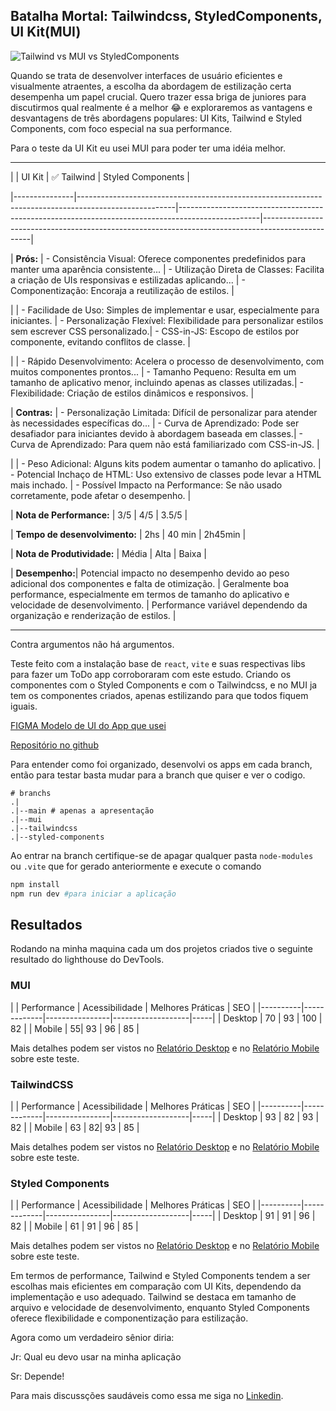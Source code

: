 ## Batalha Mortal: Tailwindcss, StyledComponents, UI Kit(MUI)

![Tailwind vs MUI vs StyledComponents](https://cdn.hashnode.com/res/hashnode/image/upload/v1688149717025/eb082877-c5e2-4ddf-9f51-7b741d8b5f84.png?w=1600&h=840&fit=crop&crop=entropy&auto=compress,format&format=webp)

Quando se trata de desenvolver interfaces de usuário eficientes e visualmente atraentes, a escolha da abordagem de estilização certa desempenha um papel crucial. Quero trazer essa briga de juniores para discutirmos qual realmente é a melhor 😂 e exploraremos as vantagens e desvantagens de três abordagens populares: UI Kits, Tailwind e Styled Components, com foco especial na sua performance.

Para o teste da UI Kit eu usei MUI para poder ter uma idéia melhor.

---

| | UI Kit | ✅ Tailwind | Styled Components |

|---------------|------------------------------------------------------------------------------------------------------|--------------------------------------------------------------------------------------------------|--------------------------------------------------------------------------------------------------|

| **Prós:** | - Consistência Visual: Oferece componentes predefinidos para manter uma aparência consistente... | - Utilização Direta de Classes: Facilita a criação de UIs responsivas e estilizadas aplicando... | - Componentização: Encoraja a reutilização de estilos. |

| | - Facilidade de Uso: Simples de implementar e usar, especialmente para iniciantes. | - Personalização Flexível: Flexibilidade para personalizar estilos sem escrever CSS personalizado.| - CSS-in-JS: Escopo de estilos por componente, evitando conflitos de classe. |

| | - Rápido Desenvolvimento: Acelera o processo de desenvolvimento, com muitos componentes prontos... | - Tamanho Pequeno: Resulta em um tamanho de aplicativo menor, incluindo apenas as classes utilizadas.| - Flexibilidade: Criação de estilos dinâmicos e responsivos. |

| **Contras:** | - Personalização Limitada: Difícil de personalizar para atender às necessidades específicas do... | - Curva de Aprendizado: Pode ser desafiador para iniciantes devido à abordagem baseada em classes.| - Curva de Aprendizado: Para quem não está familiarizado com CSS-in-JS. |

| | - Peso Adicional: Alguns kits podem aumentar o tamanho do aplicativo. | - Potencial Inchaço de HTML: Uso extensivo de classes pode levar a HTML mais inchado. | - Possível Impacto na Performance: Se não usado corretamente, pode afetar o desempenho. |

| **Nota de Performance:** | 3/5 | 4/5 | 3.5/5 |

| **Tempo de desenvolvimento:** | 2hs | 40 min | 2h45min |

| **Nota de Produtividade:** | Média | Alta | Baixa |

| **Desempenho:**| Potencial impacto no desempenho devido ao peso adicional dos componentes e falta de otimização. | Geralmente boa performance, especialmente em termos de tamanho do aplicativo e velocidade de desenvolvimento. | Performance variável dependendo da organização e renderização de estilos. |
  
---

Contra argumentos não há argumentos.

Teste feito com a instalação base de `react`, `vite` e suas respectivas libs para fazer um ToDo app corroboraram com este estudo. Criando os componentes com o Styled Components e com o Tailwindcss, e no MUI ja tem os componentes criados, apenas estilizando para que todos fiquem iguais.

[FIGMA Modelo de UI do App que usei](https://www.figma.com/file/xqqjskp9c7FMrWyXQ8SYVq/ToDo-List-%E2%80%A2-Desafio-React-Native-(Copy)?type=design&node-id=101%3A96&mode=design&t=WKaIniP8AlhACRbI-1)

[Repositório no github](https://github.com/filipeleonelbatista/batalha-mortal-de-ui-css)

Para entender como foi organizado, desenvolvi os apps em cada branch, então para testar basta mudar para a branch que quiser e ver o codigo.
```
# branchs
.|
.|--main # apenas a apresentação
.|--mui
.|--tailwindcss
.|--styled-components
```
Ao entrar na branch certifique-se de apagar qualquer pasta `node-modules` ou `.vite` que for gerado anteriormente e execute o comando

```bash
npm install
npm run dev #para iniciar a aplicação
```

## Resultados
Rodando na minha maquina cada um dos projetos criados tive o seguinte resultado do lighthouse do DevTools.

### MUI
| | Performance | Acessibilidade | Melhores Práticas | SEO | |----------|-------------|----------------|-------------------|-----| | Desktop | 70 | 93 | 100 | 82 | | Mobile | 55| 93 | 96 | 85 |

Mais detalhes podem ser vistos no [Relatório Desktop](./.github/report_mui.pdf) e no [Relatório Mobile](./.github/report_mui_mobile.pdf) sobre este teste.

### TailwindCSS
| | Performance | Acessibilidade | Melhores Práticas | SEO | |----------|-------------|----------------|-------------------|-----| | Desktop | 93 | 82 | 93 | 82 | | Mobile | 63 | 82| 93 | 85 |

Mais detalhes podem ser vistos no [Relatório Desktop](./.github/report_tailwindcss.pdf) e no [Relatório Mobile](./.github/report_tailwindcss_mobile.pdf) sobre este teste.

### Styled Components
| | Performance | Acessibilidade | Melhores Práticas | SEO | |----------|-------------|----------------|-------------------|-----| | Desktop | 91 | 91 | 96 | 82 | | Mobile | 61 | 91 | 96 | 85 |

Mais detalhes podem ser vistos no [Relatório Desktop](./.github/report_styled_components.pdf) e no [Relatório Mobile](./.github/report_styled_components_mobile.pdf) sobre este teste.

Em termos de performance, Tailwind e Styled Components tendem a ser escolhas mais eficientes em comparação com UI Kits, dependendo da implementação e uso adequado. Tailwind se destaca em tamanho de arquivo e velocidade de desenvolvimento, enquanto Styled Components oferece flexibilidade e componentização para estilização.

Agora como um verdadeiro sênior diria:  

Jr: Qual eu devo usar na minha aplicação

Sr: Depende!  

Para mais discussções saudáveis como essa me siga no [Linkedin](https://linkedin.com/in/filipeleonelbatista).